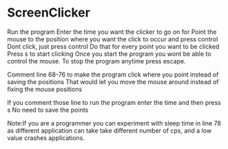 # ScreenClicker
Run the program
Enter the time you want the clicker to go on for
Point the mouse to the position where you want the click to occur
and press control
Dont click, just press control
Do that for every point you want to be clicked
Press s to start clicking
Once you start the program you wont be able to control the mouse.
To stop the program anytime press escape.

Comment line 68-76 to make the program click where you point instead of saving the positions
That would let you move the mouse around instead of fixing the mouse positions

If you comment those line
to run the program enter the time 
and then press s
No need to save the points

Note:If you are a programmer you can experiment with sleep time in line 78 as different application can take take different number of cps, and a low value crashes applications.
